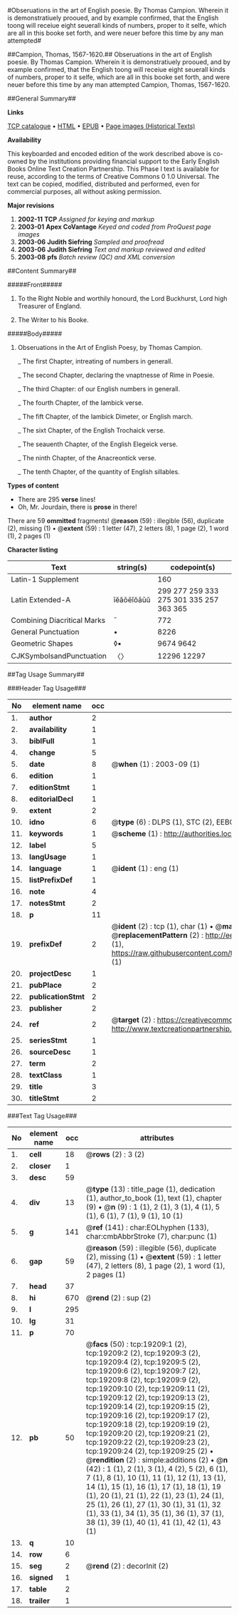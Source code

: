 #Obseruations in the art of English poesie. By Thomas Campion. Wherein it is demonstratiuely prooued, and by example confirmed, that the English toong will receiue eight seuerall kinds of numbers, proper to it selfe, which are all in this booke set forth, and were neuer before this time by any man attempted#

##Campion, Thomas, 1567-1620.##
Obseruations in the art of English poesie. By Thomas Campion. Wherein it is demonstratiuely prooued, and by example confirmed, that the English toong will receiue eight seuerall kinds of numbers, proper to it selfe, which are all in this booke set forth, and were neuer before this time by any man attempted
Campion, Thomas, 1567-1620.

##General Summary##

**Links**

[TCP catalogue](http://www.ota.ox.ac.uk/tcp/)  • 
[HTML](http://tei.it.ox.ac.uk/tcp/Texts-HTML/free/A17/A17877.html)  • 
[EPUB](http://tei.it.ox.ac.uk/tcp/Texts-EPUB/free/A17/A17877.epub) • 
[Page images (Historical Texts)](https://data.historicaltexts.jisc.ac.uk/view?pubId=eebo-99853811e&pageId=eebo-99853811e-19209-1)

**Availability**

This keyboarded and encoded edition of the
	       work described above is co-owned by the institutions
	       providing financial support to the Early English Books
	       Online Text Creation Partnership. This Phase I text is
	       available for reuse, according to the terms of Creative
	       Commons 0 1.0 Universal. The text can be copied,
	       modified, distributed and performed, even for
	       commercial purposes, all without asking permission.

**Major revisions**

1. __2002-11__ __TCP__ *Assigned for keying and markup*
1. __2003-01__ __Apex CoVantage__ *Keyed and coded from ProQuest page images*
1. __2003-06__ __Judith Siefring__ *Sampled and proofread*
1. __2003-06__ __Judith Siefring__ *Text and markup reviewed and edited*
1. __2003-08__ __pfs__ *Batch review (QC) and XML conversion*

##Content Summary##

#####Front#####

1. To the Right Noble and worthily honourd, the Lord Buckhurst, Lord high Treasurer of England.

1. The Writer to his Booke.

#####Body#####

1. Obseruations in the Art of English Poesy, by Thomas Campion.

    _ The first Chapter, intreating of numbers in generall.

    _ The second Chapter, declaring the vnaptnesse of Rime in Poesie.

    _ The third Chapter: of our English numbers in generall.

    _ The fourth Chapter, of the Iambick verse.

    _ The fift Chapter, of the Iambick Dimeter, or English march.

    _ The sixt Chapter, of the English Trochaick verse.

    _ The seauenth Chapter, of the English Elegeick verse.

    _ The ninth Chapter, of the Anacreontick verse.

    _ The tenth Chapter, of the quantity of English sillables.

**Types of content**

  * There are 295 **verse** lines!
  * Oh, Mr. Jourdain, there is **prose** in there!

There are 59 **ommitted** fragments! 
 @__reason__ (59) : illegible (56), duplicate (2), missing (1)  •  @__extent__ (59) : 1 letter (47), 2 letters (8), 1 page (2), 1 word (1), 2 pages (1)

**Character listing**


|Text|string(s)|codepoint(s)|
|---|---|---|
|Latin-1 Supplement| |160|
|Latin Extended-A|īĕăōēĭŏāūŭ|299 277 259 333 275 301 335 257 363 365|
|Combining             Diacritical Marks|̄|772|
|General Punctuation|•|8226|
|Geometric Shapes|◊▪|9674 9642|
|CJKSymbolsandPunctuation|〈〉|12296 12297|

##Tag Usage Summary##

###Header Tag Usage###

|No|element name|occ|attributes|
|---|---|---|---|
|1.|__author__|2||
|2.|__availability__|1||
|3.|__biblFull__|1||
|4.|__change__|5||
|5.|__date__|8| @__when__ (1) : 2003-09 (1)|
|6.|__edition__|1||
|7.|__editionStmt__|1||
|8.|__editorialDecl__|1||
|9.|__extent__|2||
|10.|__idno__|6| @__type__ (6) : DLPS (1), STC (2), EEBO-CITATION (1), PROQUEST (1), VID (1)|
|11.|__keywords__|1| @__scheme__ (1) : http://authorities.loc.gov/ (1)|
|12.|__label__|5||
|13.|__langUsage__|1||
|14.|__language__|1| @__ident__ (1) : eng (1)|
|15.|__listPrefixDef__|1||
|16.|__note__|4||
|17.|__notesStmt__|2||
|18.|__p__|11||
|19.|__prefixDef__|2| @__ident__ (2) : tcp (1), char (1)  •  @__matchPattern__ (2) : ([0-9\-]+):([0-9IVX]+) (1), (.+) (1)  •  @__replacementPattern__ (2) : http://eebo.chadwyck.com/downloadtiff?vid=$1&page=$2 (1), https://raw.githubusercontent.com/textcreationpartnership/Texts/master/tcpchars.xml#$1 (1)|
|20.|__projectDesc__|1||
|21.|__pubPlace__|2||
|22.|__publicationStmt__|2||
|23.|__publisher__|2||
|24.|__ref__|2| @__target__ (2) : https://creativecommons.org/publicdomain/zero/1.0/ (1), http://www.textcreationpartnership.org/docs/. (1)|
|25.|__seriesStmt__|1||
|26.|__sourceDesc__|1||
|27.|__term__|2||
|28.|__textClass__|1||
|29.|__title__|3||
|30.|__titleStmt__|2||


###Text Tag Usage###

|No|element name|occ|attributes|
|---|---|---|---|
|1.|__cell__|18| @__rows__ (2) : 3 (2)|
|2.|__closer__|1||
|3.|__desc__|59||
|4.|__div__|13| @__type__ (13) : title_page (1), dedication (1), author_to_book (1), text (1), chapter (9)  •  @__n__ (9) : 1 (1), 2 (1), 3 (1), 4 (1), 5 (1), 6 (1), 7 (1), 9 (1), 10 (1)|
|5.|__g__|141| @__ref__ (141) : char:EOLhyphen (133), char:cmbAbbrStroke (7), char:punc (1)|
|6.|__gap__|59| @__reason__ (59) : illegible (56), duplicate (2), missing (1)  •  @__extent__ (59) : 1 letter (47), 2 letters (8), 1 page (2), 1 word (1), 2 pages (1)|
|7.|__head__|37||
|8.|__hi__|670| @__rend__ (2) : sup (2)|
|9.|__l__|295||
|10.|__lg__|31||
|11.|__p__|70||
|12.|__pb__|50| @__facs__ (50) : tcp:19209:1 (2), tcp:19209:2 (2), tcp:19209:3 (2), tcp:19209:4 (2), tcp:19209:5 (2), tcp:19209:6 (2), tcp:19209:7 (2), tcp:19209:8 (2), tcp:19209:9 (2), tcp:19209:10 (2), tcp:19209:11 (2), tcp:19209:12 (2), tcp:19209:13 (2), tcp:19209:14 (2), tcp:19209:15 (2), tcp:19209:16 (2), tcp:19209:17 (2), tcp:19209:18 (2), tcp:19209:19 (2), tcp:19209:20 (2), tcp:19209:21 (2), tcp:19209:22 (2), tcp:19209:23 (2), tcp:19209:24 (2), tcp:19209:25 (2)  •  @__rendition__ (2) : simple:additions (2)  •  @__n__ (42) : 1 (1), 2 (1), 3 (1), 4 (2), 5 (2), 6 (1), 7 (1), 8 (1), 10 (1), 11 (1), 12 (1), 13 (1), 14 (1), 15 (1), 16 (1), 17 (1), 18 (1), 19 (1), 20 (1), 21 (1), 22 (1), 23 (1), 24 (1), 25 (1), 26 (1), 27 (1), 30 (1), 31 (1), 32 (1), 33 (1), 34 (1), 35 (1), 36 (1), 37 (1), 38 (1), 39 (1), 40 (1), 41 (1), 42 (1), 43 (1)|
|13.|__q__|10||
|14.|__row__|6||
|15.|__seg__|2| @__rend__ (2) : decorInit (2)|
|16.|__signed__|1||
|17.|__table__|2||
|18.|__trailer__|1||

